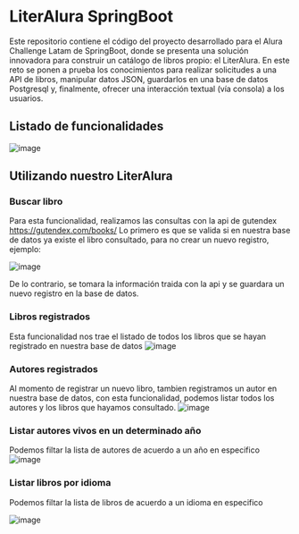 # LiterAlura SpringBoot
Este repositorio contiene el código del proyecto desarrollado para el Alura Challenge Latam de SpringBoot, donde se presenta una solución innovadora para construir un catálogo de libros propio: el LiterAlura. En este reto se ponen a prueba los conocimientos para realizar solicitudes a una API de libros, manipular datos JSON, guardarlos en una base de datos Postgresql y, finalmente, ofrecer una interacción textual (vía consola) a los usuarios.

## Listado de funcionalidades
![image](https://github.com/JuanEstebanP04/LiterAlura-Challenge-SpringBoot/assets/90432563/8e35efd6-a4d0-41a7-bcc4-8f56d09a960b)

## Utilizando nuestro LiterAlura
### Buscar libro
Para esta funcionalidad, realizamos las consultas con la api de gutendex https://gutendex.com/books/
Lo primero es que se valida si en nuestra base de datos ya existe el libro consultado, para no crear un nuevo registro, ejemplo:

![image](https://github.com/JuanEstebanP04/LiterAlura-Challenge-SpringBoot/assets/90432563/28d49607-e989-41aa-ac93-a26c0d0d664a)

De lo contrario, se tomara la información traida con la api y se guardara un nuevo registro en la base de datos.
### Libros registrados
Esta funcionalidad nos trae el listado de todos los libros que se hayan registrado en nuestra base de datos
![image](https://github.com/JuanEstebanP04/LiterAlura-Challenge-SpringBoot/assets/90432563/06d6b3dc-f9bd-4be8-9010-41dd3216c36e)

### Autores registrados
Al momento de registrar un nuevo libro, tambien registramos un autor en nuestra base de datos, con esta funcionalidad, podemos listar todos los autores y los libros que hayamos consultado.
![image](https://github.com/JuanEstebanP04/LiterAlura-Challenge-SpringBoot/assets/90432563/beb8b681-adce-4477-afd9-c991f4a82b70)

### Listar autores vivos en un determinado año
Podemos filtar la lista de autores de acuerdo a un año en especifico
![image](https://github.com/JuanEstebanP04/LiterAlura-Challenge-SpringBoot/assets/90432563/7b9b5f17-3dd7-44f2-8209-df8cc82bda17)

### Listar libros por idioma
Podemos filtar la lista de libros de acuerdo a un idioma en especifico

![image](https://github.com/JuanEstebanP04/LiterAlura-Challenge-SpringBoot/assets/90432563/07b8f153-810f-463f-a30a-4de8c3920ec4)
